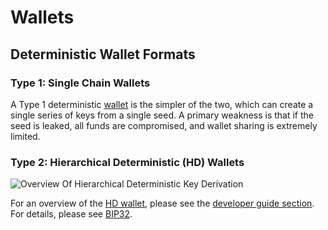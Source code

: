 # Wallets

## Deterministic Wallet Formats

### Type 1: Single Chain Wallets

A Type 1 deterministic [wallet](../resources/glossary.md#wallet) is the simpler of the two, which can create a single series of keys from a single seed. A primary weakness is that if the seed is leaked, all funds are compromised, and wallet sharing is extremely limited.

### Type 2: Hierarchical Deterministic (HD) Wallets

![Overview Of Hierarchical Deterministic Key Derivation](https://dash-docs.github.io/img/dev/en-hd-overview.svg)

For an overview of the [HD wallet](../resources/glossary.md#hd-wallet), please see the [developer guide section](../guide/wallets.md).  For details, please see [BIP32](https://github.com/bitcoin/bips/blob/master/bip-0032.mediawiki).